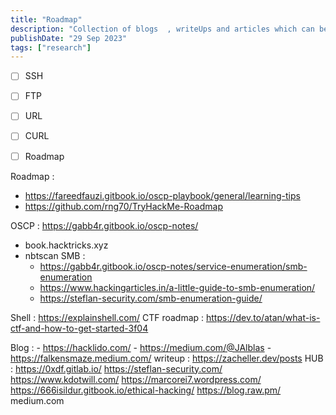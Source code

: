 ```yaml
---
title: "Roadmap"
description: "Collection of blogs  , writeUps and articles which can be really usefull"
publishDate: "29 Sep 2023"
tags: ["research"]
---
```


- [ ] SSH
- [ ] FTP
- [ ] URL
- [ ] CURL
- [ ] Roadmap


Roadmap : 
- https://fareedfauzi.gitbook.io/oscp-playbook/general/learning-tips
- https://github.com/rng70/TryHackMe-Roadmap

OSCP : https://gabb4r.gitbook.io/oscp-notes/
- book.hacktricks.xyz
- nbtscan
SMB : 
	- https://gabb4r.gitbook.io/oscp-notes/service-enumeration/smb-enumeration
	- https://www.hackingarticles.in/a-little-guide-to-smb-enumeration/
	- https://steflan-security.com/smb-enumeration-guide/

Shell : https://explainshell.com/
CTF roadmap : https://dev.to/atan/what-is-ctf-and-how-to-get-started-3f04

Blog :
	- https://hacklido.com/
	-  https://medium.com/@JAlblas
	- https://falkensmaze.medium.com/
writeup : https://zacheller.dev/posts
HUB : https://0xdf.gitlab.io/
https://steflan-security.com/
https://www.kdotwill.com/
https://marcorei7.wordpress.com/
https://666isildur.gitbook.io/ethical-hacking/
https://blog.raw.pm/
medium.com
